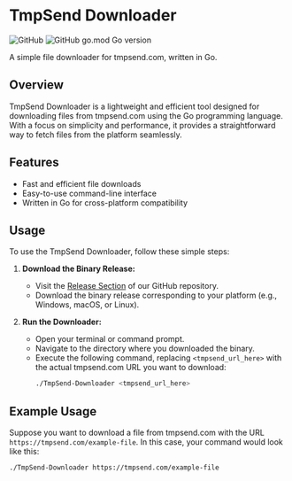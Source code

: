 # TmpSend Downloader

![GitHub](https://img.shields.io/github/license/botsgalaxy/TmpSend-Downloader)
![GitHub go.mod Go version](https://img.shields.io/github/go-mod/go-version/botsgalaxy/TmpSend-Downloader)

A simple file downloader for tmpsend.com, written in Go.

## Overview

TmpSend Downloader is a lightweight and efficient tool designed for downloading files from tmpsend.com using the Go programming language. With a focus on simplicity and performance, it provides a straightforward way to fetch files from the platform seamlessly.

## Features

- Fast and efficient file downloads
- Easy-to-use command-line interface
- Written in Go for cross-platform compatibility


## Usage

To use the TmpSend Downloader, follow these simple steps:

1. **Download the Binary Release:**
   - Visit the [Release Section](https://github.com/botsgalaxy/TmpSend-Downloader/releases) of our GitHub repository.
   - Download the binary release corresponding to your platform (e.g., Windows, macOS, or Linux).

2. **Run the Downloader:**
   - Open your terminal or command prompt.
   - Navigate to the directory where you downloaded the binary.
   - Execute the following command, replacing `<tmpsend_url_here>` with the actual tmpsend.com URL you want to download:
     ```bash
     ./TmpSend-Downloader <tmpsend_url_here>
     ```
   
## Example Usage

Suppose you want to download a file from tmpsend.com with the URL `https://tmpsend.com/example-file`. In this case, your command would look like this:

```bash
./TmpSend-Downloader https://tmpsend.com/example-file